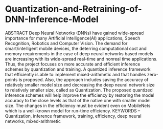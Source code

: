 # Quantization-and-Retraining-of-DNN-Inference-Model
ABSTRACT
Deep Neural Networks (DNNs) have gained wide-spread importance for many Artificial
Intelligence(AI) applications, Speech Recognition, Robotics and Computer Vision. The demand for
smart/intelligent mobile devices, the deterring computational cost and memory requirements in the
case of deep neural networks based models are increasing with its wide-spread real-time and nonreal time applications. Thus, the project focuses on more accurate and efficient inference schemes
by quantization and training. A quantized inference framework that efficiently is able to implement
mixed-arithmetic and that handles zero-points is proposed. Also, the approach includes saving the
accuracy of relatively smaller model size and decreasing the deep neural network size to relatively
smaller size, called as Quantization. The proposed quantized inference schemes will help improve
the efficiency by restoring the model accuracy to the close levels as that of the native one with
smaller model size. The changes in the efficiency must be evident even on MobileNets which is a
well-known model for run-time efficiency.
KEYWORDS – Quantization, inference framework, training, efficiency, deep neural networks,
mixed-arithmetic
